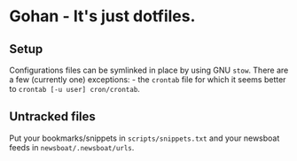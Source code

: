 # Gohan - It's just dotfiles.

## Setup
Configurations files can be symlinked in place by using GNU `stow`.  There are
a few (currently one) exceptions: - the `crontab` file for which it seems
better to `crontab [-u user] cron/crontab`.

## Untracked files
Put your bookmarks/snippets in `scripts/snippets.txt` and your newsboat
feeds in `newsboat/.newsboat/urls`.

